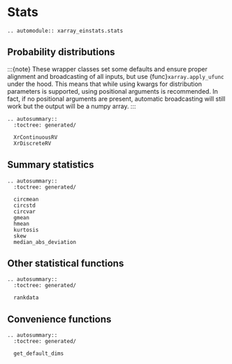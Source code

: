 # Stats
```{eval-rst}
.. automodule:: xarray_einstats.stats
```

## Probability distributions

:::{note}
These wrapper classes set some defaults and ensure
proper alignment and broadcasting of all inputs, but
use {func}`xarray.apply_ufunc` under the hood.
This means that while using kwargs for distribution
parameters is supported, using positional arguments
is recommended. In fact, if no positional arguments
are present, automatic broadcasting will still work
but the output will be a numpy array.
:::

```{eval-rst}
.. autosummary::
  :toctree: generated/

  XrContinuousRV
  XrDiscreteRV
```

## Summary statistics
```{eval-rst}
.. autosummary::
  :toctree: generated/

  circmean
  circstd
  circvar
  gmean
  hmean
  kurtosis
  skew
  median_abs_deviation
```

## Other statistical functions

```{eval-rst}
.. autosummary::
  :toctree: generated/

  rankdata
```

## Convenience functions

```{eval-rst}
.. autosummary::
  :toctree: generated/

  get_default_dims
```
